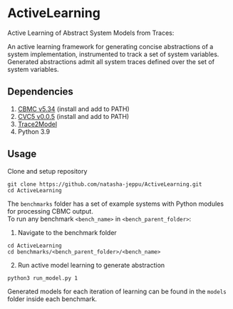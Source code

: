 # ActiveLearning
Active Learning of Abstract System Models from Traces:

An active learning framework for generating concise abstractions of a system implementation, instrumented to track a set of system variables.
Generated abstractions admit all system traces defined over the set of system variables.

## Dependencies
1. [CBMC v5.34](https://github.com/diffblue/cbmc) (install and add to PATH)
2. [CVC5 v0.0.5](https://github.com/cvc5/cvc5/releases/tag/cvc5-0.0.5) (install and add to PATH)
3. [Trace2Model](https://github.com/natasha-jeppu/Trace2Model)
4. Python 3.9

## Usage
Clone and setup repository
~~~
git clone https://github.com/natasha-jeppu/ActiveLearning.git
cd ActiveLearning
~~~

The `benchmarks` folder has a set of example systems with Python modules for processing CBMC output.</br>
To run any benchmark `<bench_name>` in `<bench_parent_folder>`:
1. Navigate to the benchmark folder
~~~
cd ActiveLearning
cd benchmarks/<bench_parent_folder>/<bench_name>
~~~
2. Run active model learning to generate abstraction
~~~
python3 run_model.py 1
~~~

Generated models for each iteration of learning can be found in the `models` folder inside each benchmark.

